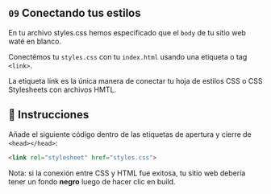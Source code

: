 ## `09` Conectando tus estilos

En tu archivo styles.css hemos especificado que el `body` de tu sitio web waté en blanco.

Conectémos tu `styles.css` con tu `index.html` usando una etiqueta o tag `<link>`.

La etiqueta link es la única manera de conectar tu hoja de estilos CSS o CSS Stylesheets con archivos HMTL.

## 📝 Instrucciones

Añade el siguiente código dentro de las etiquetas de apertura y cierre de `<head></head>`:

```html
<link rel="stylesheet" href="styles.css">
```

Nota: si la conexión entre CSS y HTML fue exitosa, tu sitio web debería tener un fondo **negro** luego de hacer clic en build.
